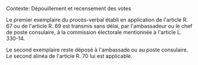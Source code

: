 Contexte: Dépouillement et recensement des votes

Le premier exemplaire du procès-verbal établi en application de l'article R. 67 ou de l'article R. 69 est transmis sans délai, par l'ambassadeur ou le chef de poste consulaire, à la commission électorale mentionnée à l'article L. 330-14.

Le second exemplaire reste déposé à l'ambassade ou au poste consulaire. Le second alinéa de l'article R. 70 lui est applicable.